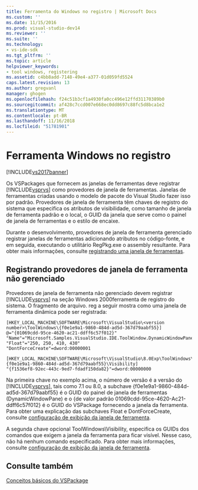 ```yaml
---
title: Ferramenta do Windows no registro | Microsoft Docs
ms.custom: ''
ms.date: 11/15/2016
ms.prod: visual-studio-dev14
ms.reviewer: ''
ms.suite: ''
ms.technology:
- vs-ide-sdk
ms.tgt_pltfrm: ''
ms.topic: article
helpviewer_keywords:
- tool windows, registering
ms.assetid: c4bb8add-7148-49e4-a377-01d059fd5524
caps.latest.revision: 13
ms.author: gregvanl
manager: ghogen
ms.openlocfilehash: f24c51b3cf1a4930fa0cc496e12ffd31170389b0
ms.sourcegitcommit: af428c7ccd007e668ec0dd8697c88fc5d8bca1e2
ms.translationtype: MT
ms.contentlocale: pt-BR
ms.lasthandoff: 11/16/2018
ms.locfileid: "51781901"
---
```

# <a name="tool-windows-in-the-registry"></a>Ferramenta Windows no registro
[!INCLUDE[vs2017banner](../includes/vs2017banner.md)]

Os VSPackages que fornecem as janelas de ferramentas deve registrar [!INCLUDE[vsprvs](../includes/vsprvs-md.md)] como provedores de janela de ferramentas. Janelas de ferramentas criadas usando o modelo de pacote do Visual Studio fazer isso por padrão. Provedores de janela de ferramenta têm chaves de registro do sistema que especifica os atributos de visibilidade, como tamanho de janela de ferramenta padrão e o local, o GUID da janela que serve como o painel de janela de ferramentas e o estilo de encaixe.  
  
 Durante o desenvolvimento, provedores de janela de ferramenta gerenciado registrar janelas de ferramentas adicionando atributos no código-fonte, e em seguida, executando o utilitário RegPkg.exe o assembly resultante. Para obter mais informações, consulte [registrando uma janela de ferramentas](../extensibility/registering-a-tool-window.md).  
  
## <a name="registering-unmanaged-tool-window-providers"></a>Registrando provedores de janela de ferramenta não gerenciado  
 Provedores de janela de ferramenta não gerenciado devem registrar [!INCLUDE[vsprvs](../includes/vsprvs-md.md)] na seção Windows 2000ferramenta de registro do sistema. O fragmento de arquivo. reg a seguir mostra como uma janela de ferramenta dinâmica pode ser registrada:  
  
```  
[HKEY_LOCAL_MACHINE\SOFTWARE\Microsoft\VisualStudio\<version number>\ToolWindows\{f0e1e9a1-9860-484d-ad5d-367d79aabf55}]  
@="{01069cdd-95ce-4620-ac21-ddff6c57f012}"  
"Name"="Microsoft.Samples.VisualStudio.IDE.ToolWindow.DynamicWindowPane"  
"Float"="250, 250, 410, 430"  
"DontForceCreate"=dword:00000001  
  
[HKEY_LOCAL_MACHINE\SOFTWARE\Microsoft\VisualStudio\8.0Exp\ToolWindows\{f0e1e9a1-9860-484d-ad5d-367d79aabf55}\Visibility]  
"{f1536ef8-92ec-443c-9ed7-fdadf150da82}"=dword:00000000  
```  
  
 Na primeira chave no exemplo acima, o número de versão é a versão do [!INCLUDE[vsprvs](../includes/vsprvs-md.md)], tais como 7.1 ou 8.0, a subchave {f0e1e9a1-9860-484d-ad5d-367d79aabf55} é o GUID do painel de janela de ferramentas (DynamicWindowPane) e o {de valor padrão 01069cdd-95ce-4620-Ac21-ddff6c57f012} é o GUID do VSPackage fornecendo a janela da ferramenta. Para obter uma explicação das subchaves Float e DontForceCreate, consulte [configuração de exibição da janela de ferramenta](../extensibility/tool-window-display-configuration.md).  
  
 A segunda chave opcional ToolWindows\Visibility, especifica os GUIDs dos comandos que exigem a janela da ferramenta para ficar visível. Nesse caso, não há nenhum comando especificado. Para obter mais informações, consulte [configuração de exibição da janela de ferramenta](../extensibility/tool-window-display-configuration.md).  
  
## <a name="see-also"></a>Consulte também  
 [Conceitos básicos do VSPackage](../misc/vspackage-essentials.md)

